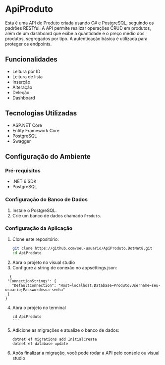 # ApiProduto

Esta é uma API de Produto criada usando C# e PostgreSQL, seguindo os padrões RESTful. A API permite realizar operações CRUD em produtos, além de um dashboard que exibe a quantidade e o preço médio dos produtos, segregados por tipo. A autenticação básica é utilizada para proteger os endpoints.

## Funcionalidades

- Leitura por ID
- Leitura de lista
- Inserção
- Alteração
- Deleção
- Dashboard

## Tecnologias Utilizadas

- ASP.NET Core
- Entity Framework Core
- PostgreSQL
- Swagger

## Configuração do Ambiente

### Pré-requisitos

- .NET 6 SDK
- PostgreSQL

### Configuração do Banco de Dados

1. Instale o PostgreSQL.
2. Crie um banco de dados chamado `Produto`.

### Configuração da Aplicação

1. Clone este repositório:
   ```bash
   git clone https://github.com/seu-usuario/ApiProduto.DotNet8.git
   cd ApiProduto
2. Abra o projeto no visual studio
3. Configure a string de conexão no appsettings.json: 
 ```
   {
  "ConnectionStrings": {
    "DefaultConnection": "Host=localhost;Database=Produto;Username=seu-usuario;Password=sua-senha"
  }
}
```
4. Abra o projeto no terminal
   ```
   cd ApiProduto
   ´´´
5. Adicione as migrações e atualize o banco de dados:
   ```
   dotnet ef migrations add InitialCreate
   dotnet ef database update
6. Após finalizar a migração, você pode rodar a API pelo console ou visual studio
